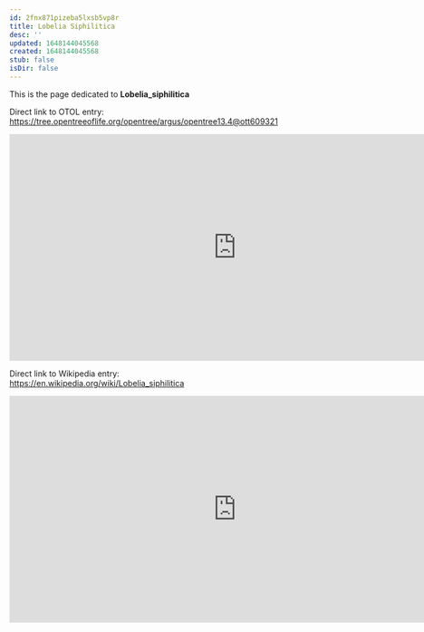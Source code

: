 ```yaml
---
id: 2fnx871pizeba5lxsb5vp8r
title: Lobelia Siphilitica
desc: ''
updated: 1648144045568
created: 1648144045568
stub: false
isDir: false
---
```

This is the page dedicated to **Lobelia_siphilitica**


Direct link to OTOL entry: https://tree.opentreeoflife.org/opentree/argus/opentree13.4@ott609321



<html>
    <body>
    <iframe src="https://tree.opentreeoflife.org/opentree/argus/opentree13.4@ott609321"
    width="800" height="400" frameborder="0" allowfullscreen> </iframe>
    </body>
</html>
    


Direct link to Wikipedia entry: https://en.wikipedia.org/wiki/Lobelia_siphilitica



<html>
    <body>
    <iframe src="https://en.wikipedia.org/wiki/Lobelia_siphilitica"
    width="800" height="400" frameborder="0" allowfullscreen> </iframe>
    </body>
</html>
    
